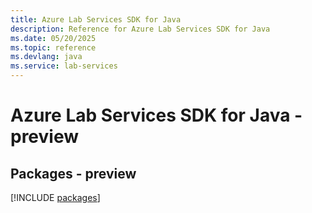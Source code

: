 ```yaml
---
title: Azure Lab Services SDK for Java
description: Reference for Azure Lab Services SDK for Java
ms.date: 05/20/2025
ms.topic: reference
ms.devlang: java
ms.service: lab-services
---
```

# Azure Lab Services SDK for Java - preview
## Packages - preview
[!INCLUDE [packages](lab-services-index.md)]